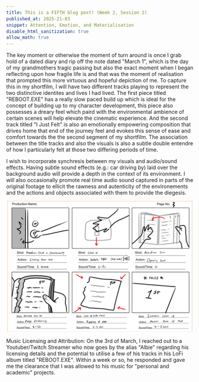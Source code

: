 ```yaml
---
title: This is a FIFTH blog post! (Week 2, Session 2)
published_at: 2025-21-03
snippet: Attention, Emotion, and Materialisation
disable_html_sanitization: true
allow_math: true
---
```


The key moment or otherwise the moment of turn around is once I grab hold of a dated diary and rip off the note dated "March 1", which is the day of my grandmothers tragic passing but also the exact moment when I began reflecting upon how fragile life is and that was the moment of realisation that prompted this more virtuous and hopeful depiction of me. To capture this in my shortfilm, I will have two different tracks playing to represent the two distinctive identites and lives I had lived. The first piece titled "REBOOT.EXE" has a really slow paced build up which is ideal for the concept of building up to my character development, this piece also possesses a dreary feel which paird with the environmental ambience of certain scenes will help elevate the cinematic experience. And the second track titled "I Just Felt" is also an emotionally empowering composition that drives home that end of the journey feel and evokes this sense of ease and comfort towards the the second segment of my shortfilm. The association between the title tracks and also the visuals is also a subtle double entendre of how I particularly felt at those two differing periods of time. 

I wish to incorporate synchresis between my visuals and audio/sound effects. Having subtle sound effects (e.g.: car driving by) laid over the background audio will provide a depth in the context of its environment. I will also occasionally promote real time audio sound captured in parts of the original footage to ellicit the rawness and autenticity of the environements and the actions and objects associated with them to provide the diegesis. 

![Storyb3](/static/w01s1/s3.webp) 

Music Licensing and Attribution:
On the 3rd of March, I reached out to a Youtuber/Twitch Streamer who now goes by the alias "Albie" regarding his licensing details and the potential to utilise a few of his tracks in his LoFi album titled "REBOOT.EXE". Within a week or so, he responded and gave me the clearance that I was allowed to his music for "personal and academic" projects. 



